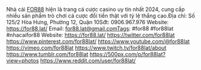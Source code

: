 Nhà cái <a href="https://for88.lat/" rel="noreferrer noopener">FOR88</a> hiện là trang cá cược casino uy tín nhất 2024, cung cấp nhiều sản phẩm trò chơi cá cược đổi tiền thật với tỷ lệ thắng cao.Địa chỉ: Số 125/2 Hòa Hưng, Phường 12, Quận 10Sđt: 0906.967.976
Website: <a href="https://for88.lat/" rel="noreferrer noopener">https://for88.lat/</a>
Email: for88.lat@gmail.comTags: #for88 #for88lat #nhacaifor88
Website:
<a href="https://for88.lat/">https://for88.lat/</a>
<a href="https://twitter.com/for88lat">https://twitter.com/for88lat</a>
<a href="https://www.pinterest.com/for88lat/">https://www.pinterest.com/for88lat/</a>
<a href="https://www.youtube.com/@for88lat">https://www.youtube.com/@for88lat</a>
<a href="https://vimeo.com/for88lat">https://vimeo.com/for88lat</a>
<a href="https://www.twitch.tv/for88lat/about">https://www.twitch.tv/for88lat/about</a>
<a href="https://www.tumblr.com/for88lat">https://www.tumblr.com/for88lat</a>
<a href="https://500px.com/p/for88lat?view=photos">https://500px.com/p/for88lat?view=photos</a>
<a href="https://www.reddit.com/user/for88lat/">https://www.reddit.com/user/for88lat/</a>